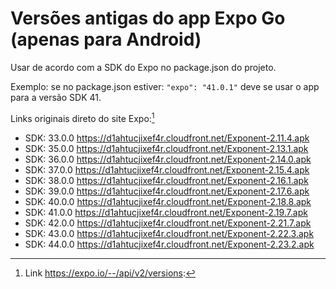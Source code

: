 # Versões antigas do app Expo Go (apenas para Android)

Usar de acordo com a SDK do Expo no package.json do projeto.

Exemplo: se no package.json estiver: ` "expo": "41.0.1" ` deve se usar o app para a versão SDK 41.

Links originais direto do site Expo:[^1]

- SDK: 33.0.0 https://d1ahtucjixef4r.cloudfront.net/Exponent-2.11.4.apk
- SDK: 35.0.0 https://d1ahtucjixef4r.cloudfront.net/Exponent-2.13.1.apk
- SDK: 36.0.0	https://d1ahtucjixef4r.cloudfront.net/Exponent-2.14.0.apk
- SDK: 37.0.0 https://d1ahtucjixef4r.cloudfront.net/Exponent-2.15.4.apk
- SDK: 38.0.0 https://d1ahtucjixef4r.cloudfront.net/Exponent-2.16.1.apk
- SDK: 39.0.0 https://d1ahtucjixef4r.cloudfront.net/Exponent-2.17.6.apk
- SDK: 40.0.0 https://d1ahtucjixef4r.cloudfront.net/Exponent-2.18.8.apk
- SDK: 41.0.0 https://d1ahtucjixef4r.cloudfront.net/Exponent-2.19.7.apk
- SDK: 42.0.0 https://d1ahtucjixef4r.cloudfront.net/Exponent-2.21.7.apk
- SDK: 43.0.0 https://d1ahtucjixef4r.cloudfront.net/Exponent-2.22.3.apk
- SDK: 44.0.0 https://d1ahtucjixef4r.cloudfront.net/Exponent-2.23.2.apk

[^1]: Link https://expo.io/--/api/v2/versions:
